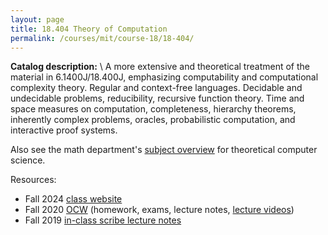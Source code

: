 ```yaml
---
layout: page
title: 18.404 Theory of Computation
permalink: /courses/mit/course-18/18-404/
---
```


**Catalog description:**
\\
A more extensive and theoretical treatment of the material in 6.1400J/18.400J, emphasizing computability and computational complexity theory. Regular and context-free languages. Decidable and undecidable problems, reducibility, recursive function theory. Time and space measures on computation, completeness, hierarchy theorems, inherently complex problems, oracles, probabilistic computation, and interactive proof systems.

Also see the math department's [subject overview](https://math.mit.edu/academics/undergrad/subjects/184x.html) for theoretical computer science.

Resources:
- Fall 2024 [class website](https://math.mit.edu/~sipser/18404/)
- Fall 2020 [OCW](https://ocw.mit.edu/courses/18-404j-theory-of-computation-fall-2020/) (homework, exams, lecture notes, [lecture videos](https://www.youtube.com/playlist?list=PLUl4u3cNGP60_JNv2MmK3wkOt9syvfQWY))
- Fall 2019 [in-class scribe lecture notes](https://github.com/chezbgone/mit-18404-notes)